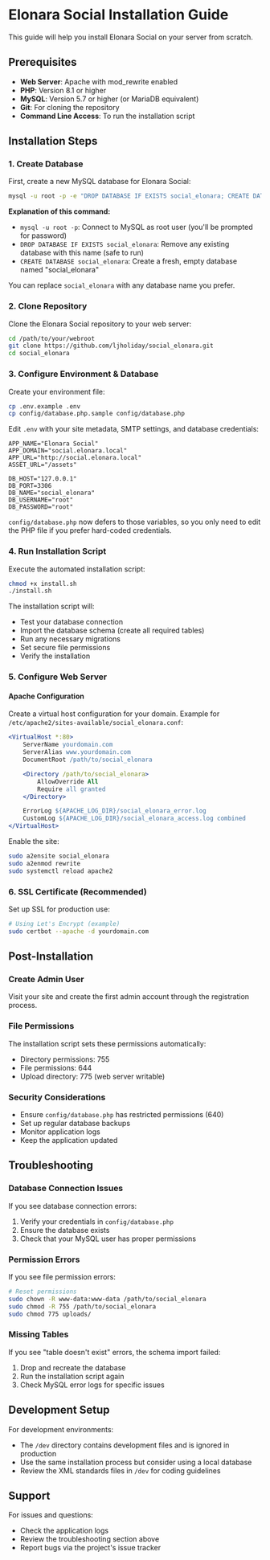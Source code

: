 # Elonara Social Installation Guide

This guide will help you install Elonara Social on your server from scratch.

## Prerequisites

- **Web Server**: Apache with mod_rewrite enabled
- **PHP**: Version 8.1 or higher
- **MySQL**: Version 5.7 or higher (or MariaDB equivalent)
- **Git**: For cloning the repository
- **Command Line Access**: To run the installation script

## Installation Steps

### 1. Create Database

First, create a new MySQL database for Elonara Social:

```bash
mysql -u root -p -e "DROP DATABASE IF EXISTS social_elonara; CREATE DATABASE social_elonara;"
```

**Explanation of this command:**
- `mysql -u root -p`: Connect to MySQL as root user (you'll be prompted for password)
- `DROP DATABASE IF EXISTS social_elonara`: Remove any existing database with this name (safe to run)
- `CREATE DATABASE social_elonara`: Create a fresh, empty database named "social_elonara"

You can replace `social_elonara` with any database name you prefer.

### 2. Clone Repository

Clone the Elonara Social repository to your web server:

```bash
cd /path/to/your/webroot
git clone https://github.com/ljholiday/social_elonara.git
cd social_elonara
```

### 3. Configure Environment & Database

Create your environment file:

```bash
cp .env.example .env
cp config/database.php.sample config/database.php
```

Edit `.env` with your site metadata, SMTP settings, and database credentials:

```
APP_NAME="Elonara Social"
APP_DOMAIN="social.elonara.local"
APP_URL="http://social.elonara.local"
ASSET_URL="/assets"

DB_HOST="127.0.0.1"
DB_PORT=3306
DB_NAME="social_elonara"
DB_USERNAME="root"
DB_PASSWORD="root"
```

`config/database.php` now defers to those variables, so you only need to edit the PHP file if you prefer hard-coded credentials.

### 4. Run Installation Script

Execute the automated installation script:

```bash
chmod +x install.sh
./install.sh
```

The installation script will:
- Test your database connection
- Import the database schema (create all required tables)
- Run any necessary migrations
- Set secure file permissions
- Verify the installation

### 5. Configure Web Server

#### Apache Configuration

Create a virtual host configuration for your domain. Example for `/etc/apache2/sites-available/social_elonara.conf`:

```apache
<VirtualHost *:80>
    ServerName yourdomain.com
    ServerAlias www.yourdomain.com
    DocumentRoot /path/to/social_elonara

    <Directory /path/to/social_elonara>
        AllowOverride All
        Require all granted
    </Directory>

    ErrorLog ${APACHE_LOG_DIR}/social_elonara_error.log
    CustomLog ${APACHE_LOG_DIR}/social_elonara_access.log combined
</VirtualHost>
```

Enable the site:
```bash
sudo a2ensite social_elonara
sudo a2enmod rewrite
sudo systemctl reload apache2
```

### 6. SSL Certificate (Recommended)

Set up SSL for production use:

```bash
# Using Let's Encrypt (example)
sudo certbot --apache -d yourdomain.com
```

## Post-Installation

### Create Admin User

Visit your site and create the first admin account through the registration process.

### File Permissions

The installation script sets these permissions automatically:
- Directory permissions: 755
- File permissions: 644
- Upload directory: 775 (web server writable)

### Security Considerations

- Ensure `config/database.php` has restricted permissions (640)
- Set up regular database backups
- Monitor application logs
- Keep the application updated

## Troubleshooting

### Database Connection Issues

If you see database connection errors:
1. Verify your credentials in `config/database.php`
2. Ensure the database exists
3. Check that your MySQL user has proper permissions

### Permission Errors

If you see file permission errors:
```bash
# Reset permissions
sudo chown -R www-data:www-data /path/to/social_elonara
sudo chmod -R 755 /path/to/social_elonara
sudo chmod 775 uploads/
```

### Missing Tables

If you see "table doesn't exist" errors, the schema import failed:
1. Drop and recreate the database
2. Run the installation script again
3. Check MySQL error logs for specific issues

## Development Setup

For development environments:
- The `/dev` directory contains development files and is ignored in production
- Use the same installation process but consider using a local database
- Review the XML standards files in `/dev` for coding guidelines

## Support

For issues and questions:
- Check the application logs
- Review the troubleshooting section above
- Report bugs via the project's issue tracker
